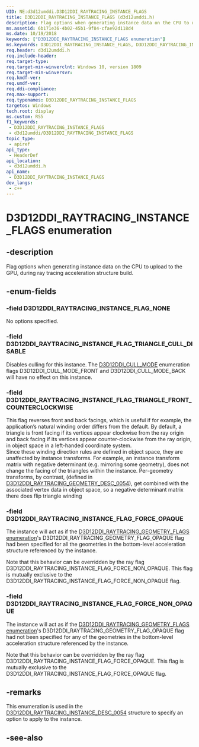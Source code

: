 ```yaml
---
UID: NE:d3d12umddi.D3D12DDI_RAYTRACING_INSTANCE_FLAGS
title: D3D12DDI_RAYTRACING_INSTANCE_FLAGS (d3d12umddi.h)
description: Flag options when generating instance data on the CPU to upload to the GPU, during ray tracing acceleration structure build.
ms.assetid: 6b171e36-4b02-45b1-9f84-cfae92d118d4
ms.date: 10/19/2018
keywords: ["D3D12DDI_RAYTRACING_INSTANCE_FLAGS enumeration"]
ms.keywords: D3D12DDI_RAYTRACING_INSTANCE_FLAGS, D3D12DDI_RAYTRACING_INSTANCE_FLAGS,
req.header: d3d12umddi.h
req.include-header: 
req.target-type: 
req.target-min-winverclnt: Windows 10, version 1809
req.target-min-winversvr: 
req.kmdf-ver: 
req.umdf-ver: 
req.ddi-compliance: 
req.max-support: 
req.typenames: D3D12DDI_RAYTRACING_INSTANCE_FLAGS
targetos: Windows
tech.root: display
ms.custom: RS5
f1_keywords:
 - D3D12DDI_RAYTRACING_INSTANCE_FLAGS
 - d3d12umddi/D3D12DDI_RAYTRACING_INSTANCE_FLAGS
topic_type:
 - apiref
api_type:
 - HeaderDef
api_location:
 - d3d12umddi.h
api_name:
 - D3D12DDI_RAYTRACING_INSTANCE_FLAGS
dev_langs:
 - c++
---
```


# D3D12DDI_RAYTRACING_INSTANCE_FLAGS enumeration


## -description

Flag options when generating instance data on the CPU to upload to the GPU, during ray tracing acceleration structure build.

## -enum-fields

### -field D3D12DDI_RAYTRACING_INSTANCE_FLAG_NONE

No options specified.

### -field D3D12DDI_RAYTRACING_INSTANCE_FLAG_TRIANGLE_CULL_DISABLE

Disables culling for this instance. The [D3D12DDI_CULL_MODE](ne-d3d12umddi-d3d12ddi_cull_mode.md) enumeration flags D3D12DDI_CULL_MODE_FRONT and D3D12DDI_CULL_MODE_BACK will have no effect on this instance.

### -field D3D12DDI_RAYTRACING_INSTANCE_FLAG_TRIANGLE_FRONT_COUNTERCLOCKWISE

This flag reverses front and back facings, which is useful if for example, the application’s natural winding order differs from the default.
By default, a triangle is front facing if its vertices appear clockwise from the ray origin and back facing if its vertices appear counter-clockwise from the ray origin, in object space in a left-handed coordinate system.  
Since these winding direction rules are defined in object space, they are unaffected by instance transforms. For example, an instance transform matrix with negative determinant (e.g. mirroring some geometry), does not change the facing of the triangles within the instance. Per-geometry transforms, by contrast, (defined in [D3D12DDI_RAYTRACING_GEOMETRY_DESC_0054](ns-d3d12umddi-d3d12ddi_raytracing_geometry_desc_0054.md)), get combined with the associated vertex data in object space, so a negative determinant matrix there does flip triangle winding

### -field D3D12DDI_RAYTRACING_INSTANCE_FLAG_FORCE_OPAQUE

The instance will act as if the [D3D12DDI_RAYTRACING_GEOMETRY_FLAGS enumeration](ne-d3d12umddi-d3d12ddi_raytracing_geometry_flags.md)'s D3D12DDI_RAYTRACING_GEOMETRY_FLAG_OPAQUE flag had been specified for all the geometries in the bottom-level acceleration structure referenced by the instance. 

Note that this behavior can be overridden by the ray flag D3D12DDI_RAYTRACING_INSTANCE_FLAG_FORCE_NON_OPAQUE. This flag is mutually exclusive to the D3D12DDI_RAYTRACING_INSTANCE_FLAG_FORCE_NON_OPAQUE flag.

### -field D3D12DDI_RAYTRACING_INSTANCE_FLAG_FORCE_NON_OPAQUE

The instance will act as if the [D3D12DDI_RAYTRACING_GEOMETRY_FLAGS enumeration](ne-d3d12umddi-d3d12ddi_raytracing_geometry_flags.md)'s D3D12DDI_RAYTRACING_GEOMETRY_FLAG_OPAQUE flag had not been specified for any of the geometries in the bottom-level acceleration structure referenced by the instance. 

Note that this behavior can be overridden by the ray flag D3D12DDI_RAYTRACING_INSTANCE_FLAG_FORCE_OPAQUE. This flag is mutually exclusive to the D3D12DDI_RAYTRACING_INSTANCE_FLAG_FORCE_OPAQUE flag.

## -remarks

This enumeration is used in the [D3D12DDI_RAYTRACING_INSTANCE_DESC_0054](ns-d3d12umddi-d3d12ddi_raytracing_instance_desc_0054.md) structure to specify an option to apply to the instance.

## -see-also

